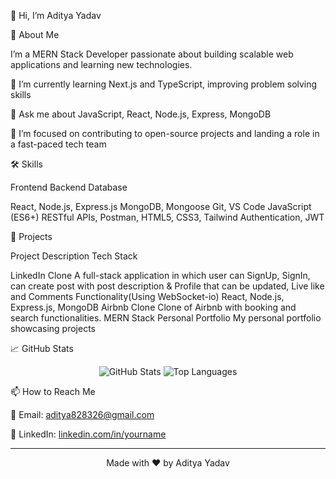👋 Hi, I’m Aditya Yadav

 

🚀 About Me

I’m a MERN Stack Developer passionate about building scalable web applications and learning new technologies.

🌱 I’m currently learning Next.js and TypeScript, improving problem solving skills

💬 Ask me about JavaScript, React, Node.js, Express, MongoDB

🎯 I’m focused on contributing to open-source projects and landing a role in a fast-paced tech team


🛠️ Skills

Frontend	Backend	Database	

React, 	Node.js, Express.js	MongoDB, Mongoose	Git, VS Code
JavaScript (ES6+)	RESTful APIs,	Postman, 
HTML5, CSS3, Tailwind	Authentication, JWT		


📂 Projects

Project	Description	Tech Stack

LinkedIn Clone A full-stack application in which user can SignUp, SignIn, can create post with post description & Profile that can be updated, Live like and Comments Functionality(Using WebSocket-io)  React, Node.js, Express.js, MongoDB
Airbnb Clone	Clone of Airbnb with booking and search functionalities.	MERN Stack
Personal Portfolio	My personal portfolio showcasing projects


📈 GitHub Stats

<p align="center">
  <img src="https://github-readme-stats.vercel.app/api?username=yourname&show_icons=true&theme=radical" alt="GitHub Stats" />
  <img src="https://github-readme-stats.vercel.app/api/top-langs?username=yourname&show_icons=true&layout=compact&theme=radical" alt="Top Languages" />
</p>📫 How to Reach Me

📧 Email: aditya828326@gmail.com

🔗 LinkedIn: [linkedin.com/in/yourname](https://www.linkedin.com/in/aditya-yadav-b525652b0?utm_source=share&utm_campaign=share_via&utm_content=profile&utm_medium=android_app)



---

<p align="center">
  Made with ❤️ by Aditya Yadav
</p><!-- Shields & URLs -->
